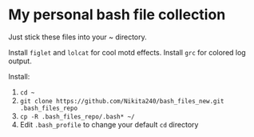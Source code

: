 # My personal bash file collection

Just stick these files into your ~ directory.

Install `figlet` and `lolcat` for cool motd effects. Install `grc` for colored log output.

Install:
1. `cd ~`
2. `git clone https://github.com/Nikita240/bash_files_new.git .bash_files_repo`
3. `cp -R .bash_files_repo/.bash* ~/`
4. Edit `.bash_profile` to change your default `cd` directory
